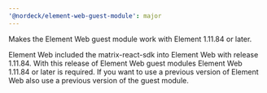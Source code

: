 ```yaml
---
'@nordeck/element-web-guest-module': major
---
```


Makes the Element Web guest module work with Element 1.11.84 or later.

Element Web included the matrix-react-sdk into Element Web with release 1.11.84.
With this release of Element Web guest modules Element Web 1.11.84 or later is required.
If you want to use a previous version of Element Web also use a previous version of the guest module.
